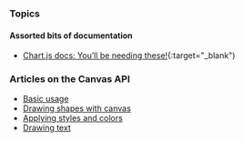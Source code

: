 ### Topics
#### Assorted bits of documentation

- [Chart.js docs: You’ll be needing these!](https://www.webdesignerdepot.com/2013/11/easily-create-stunning-animated-charts-with-chart-js/){:target="_blank")


### Articles on the Canvas API

- [Basic usage](https://developer.mozilla.org/en-US/docs/Web/API/Canvas_API/Tutorial/Basic_usage)
- [Drawing shapes with canvas](https://developer.mozilla.org/en-US/docs/Web/API/Canvas_API/Tutorial/Drawing_shapes)
- [Applying styles and colors](https://developer.mozilla.org/en-US/docs/Web/API/Canvas_API/Tutorial/Applying_styles_and_colors)
- [Drawing text](https://developer.mozilla.org/en-US/docs/Web/API/Canvas_API/Tutorial/Drawing_text)